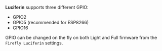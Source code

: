 **Luciferin** supports three different GPIO:
- GPIO2
- GPIO5 (recommended for ESP8266)
- GPIO16 

GPIO can be changed on the fly on both Light and Full firmware from the `Firefly Luciferin` settings.



